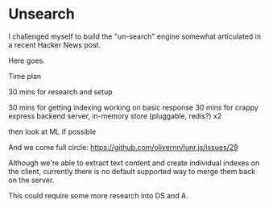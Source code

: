 # Unsearch

I challenged myself to build the "un-search" engine somewhat articulated in a recent Hacker News post.

Here goes.

Time plan

30 mins for research and setup

30 mins for getting indexing working on basic response
30 mins for crappy express backend server, in-memory store (pluggable, redis?)
x2

then look at ML if possible

And we come full circle:
https://github.com/olivernn/lunr.js/issues/29

Although we're able to extract text content and create individual indexes on the client, currently there is no default supported way to merge them back on the server.

This could require some more research into DS and A.
